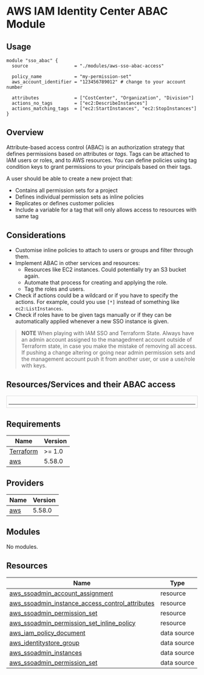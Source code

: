 # AWS IAM Identity Center ABAC Module

## Usage
```hcl
module "sso_abac" {
  source                 = "./modules/aws-sso-abac-access"

  policy_name            = "my-permission-set"
  aws_account_identifier = "123456789012" # change to your account number
  
  attributes             = ["CostCenter", "Organization", "Division"]
  actions_no_tags        = ["ec2:DescribeInstances"]
  actions_matching_tags  = ["ec2:StartInstances", "ec2:StopInstances"]
}
```

## Overview
Attribute-based access control (ABAC) is an authorization strategy that defines permissions based
on attributes or *tags*. Tags can be attached to IAM users or roles, and to AWS resources. You can
define policies using tag condition keys to grant permissions to your principals based on their tags.

A user should be able to create a new project that:
* Contains all permission sets for a project
* Defines individual permission sets as inline policies
* Replicates or defines customer policies
* Include a variable for a tag that will only allows access to resources with same tag

## Considerations
* Customise inline policies to attach to users or groups and filter through them.
* Implement ABAC in other services and resources:
    * Resources like EC2 instances. Could potentially try an S3 bucket again.
    * Automate that process for creating and applying the role. 
    * Tag the roles and users.
* Check if actions could be a wildcard or if you have to specify the actions.
For example, could you use `[*]` instead of something like `ec2:ListInstances`.
* Check if roles have to be given tags manually or if they can be automatically
applied whenever a new SSO instance is given.

> **NOTE**
> When playing with IAM SSO and Terraform State. Always have an admin account 
> assigned to the managedment account outside of Terraform state, in case you
> make the mistake of removing all access. If pushing a change altering or 
> going near admin permission sets and the management account push it from 
> another user, or use a use/role with keys.

## Resources/Services and their ABAC access
<div style="overflow-y: scroll; height: 20px; border: 1px solid #ddd; padding: 5px;">

| Service/Resource | ABAC Access |
|------------------|-------------|
| AWS Account Management | No |
|AWS Activate Console| No |
|AWS Amplify Admin|	No|
|AWS Amplify|	Partial|
|AWS Amplify UI Builder|	Yes|
|Apache Kafka APIs for Amazon MSK clusters|	No|
|Amazon API Gateway|	No|
|Amazon API Gateway Management|	Yes|
|Amazon API Gateway Management V2|	Yes|
|AWS App Studio|	No|
|AWS App2Container|	No|
|AWS AppConfig|	Yes|
|AWS AppFabric|	Yes|
|Amazon AppFlow|	Yes|
|Amazon AppIntegrations|	Yes|
|Application Auto Scaling|	Yes|
|AWS Application Cost Profiler|	No|
|AWS Application Discovery  Arsenal|	No|
|AWS Application Discovery Service|	No|
|AWS Application Migration Service|	Yes|
|AWS Application Transformation Service|	No|
|AWS App Mesh|	Yes|
|AWS App Mesh Preview|	No|
|AWS App Runner|	Yes|
|Amazon AppStream 2.0|	Yes|
|AWS AppSync|	Yes|
|AWS Artifact|	No|
|Amazon Athena|	Yes|
|AWS Audit Manager|	Yes|
|AWS Auto Scaling|	No|
|AWS B2B Data Interchange|	Yes|
|AWS Backup|	Yes|
|AWS Backup Gateway|	Yes|
|AWS Backup storage|	No|
|AWS Batch|	Yes|
|Amazon Bedrock|	Yes|
|AWS Billing and Cost Management|	No|
|AWS Billing and Cost Management Data Exports|	Yes|
|AWS Billing Conductor|	Yes|
|Amazon Braket|	Yes|
|AWS Budget Service|	No|
|AWS BugBust|	Yes|
|AWS Certificate Manager (ACM)|	Yes|
|AWS Chatbot|	No|
|Amazon Chime|	Yes|
|AWS Clean Rooms|	Yes|
|AWS Clean Rooms ML|	Yes|
|AWS Client VPN|	No|
|AWS Cloud9|	Yes|
|AWS Cloud Control API|	No|
|Amazon Cloud Directory|	No|
|AWS CloudFormation|	Yes|
|Amazon CloudFront|	Partial|
|Amazon CloudFront KeyValueStore|	No|
|AWS CloudHSM|	Yes|
|AWS Cloud Map|	Yes|
|Amazon CloudSearch|	No|
|AWS CloudShell|	No|
|AWS CloudTrail|	Yes|
|AWS CloudTrail Data|	Yes|
|Amazon CloudWatch|	Yes|
|Amazon CloudWatch Application Insights|	No|
|Amazon CloudWatch Application Signals|	Yes|
|Amazon CloudWatch Evidently|	Yes|
|Amazon CloudWatch Internet Monitor|	Yes|
|Amazon CloudWatch Logs|	Partial|
|Amazon CloudWatch Network Monitor|	Yes|
|Amazon CloudWatch Observability Access Manager|	Yes|
|Amazon CloudWatch RUM|	Yes|
|Amazon CloudWatch Synthetics|	Yes|
|AWS CodeArtifact|	Yes|
|AWS CodeBuild|	Partial (Info)|
|Amazon CodeCatalyst|	Yes|
|AWS CodeCommit|	Yes|
|AWS CodeConnections|	Yes|
|AWS CodeDeploy|	Yes|
|AWS CodeDeploy secure host commands service|	No|
|Amazon CodeGuru Profiler|	Yes|
|Amazon CodeGuru Reviewer|	Yes|
|Amazon CodeGuru Security|	Yes|
|AWS CodePipeline|	Yes|
|AWS CodeStar|	Yes|
|AWS CodeStar Connections|	Yes|
|AWS CodeStar Notifications|	Yes|
|Amazon CodeWhisperer|	Yes|
|Amazon Cognito|	Yes|
|Amazon Cognito Sync|	No|
|Amazon Cognito user pools|	Yes|
|Amazon Comprehend|	Yes|
|Amazon Comprehend Medical|	No|
|AWS Compute Optimizer|	No|
|AWS Config|	Yes|
|Amazon Connect|	Yes|
|Amazon Connect Cases|	Yes|
|Amazon Connect Customer Profiles|	Yes|
|Amazon Connect High-volume outbound communications|	Yes|
|Amazon Connect Voice ID|	Yes|
|AWS Console Mobile Application|	No|
|AWS Consolidated Billing|	No|
|AWS Control Catalog|	No|
|AWS Control Tower|	No|
|AWS Cost and Usage Report|	No|
|AWS Cost Explorer|	Yes|
|AWS Cost Optimization Hub|	No|
|AWS  Customer Verification Service|	No|
|AWS Database Migration Service|	Yes|
|Database Query Metadata Service|	No|
|AWS Data Exchange|	Yes|
|Amazon Data Lifecycle Manager|	Yes|
|AWS Data Pipeline|	Partial|
|AWS DataSync|	Yes|
|Amazon DataZone|	No|
|AWS Deadline Cloud|	Yes|
|AWS DeepComposer|	Yes|
|AWS DeepRacer|	Yes|
|Amazon Detective|	Yes|
|AWS Device Farm|	Yes|
|Amazon DevOps Guru|	No|
|AWS Diagnostic tools|	Yes|
|AWS Direct Connect|	Yes|
|AWS Directory Service|	Yes|
|Amazon DocumentDB Elastic Clusters|	Yes|
|Amazon DynamoDB Accelerator (DAX)|	No|
|Amazon DynamoDB|	No|
|Amazon Elastic Compute Cloud (Amazon EC2)|	Yes|
|Amazon EC2 Auto Scaling|	Yes|
|EC2 Image Builder|	Yes|
|Amazon EC2 Instance Connect|	No|
|Amazon ElastiCache|	Yes|
|AWS Elastic Beanstalk|	Yes|
|Amazon Elastic Block Store (Amazon EBS)|	Yes|
|Amazon Elastic Container Registry (Amazon ECR)|	Yes|
|Amazon Elastic Container Registry Public (Amazon ECR Public)|	Yes|
|Amazon Elastic Container Service (Amazon ECS)|	Yes|
|AWS Elastic Disaster Recovery|	Yes|
|Amazon Elastic File System (Amazon EFS)|	Partial|
|Amazon Elastic Inference|	No|
|Amazon Elastic Kubernetes Service (Amazon EKS)|	Yes|
|Amazon Elastic Kubernetes Service (Amazon EKS) Auth|	No|
|AWS Elastic Load Balancing|	Partial|
|Amazon Elastic Transcoder|	No|
|AWS Elemental Appliances and Software Activation Service|	Yes|
|AWS Elemental Appliances and Software|	Yes|
|AWS Elemental MediaConnect|	No|
|AWS Elemental MediaConvert|	Yes|
|AWS Elemental MediaLive|	Yes|
|AWS Elemental MediaPackage|	Yes|
|AWS Elemental MediaPackage V2|	Yes|
|AWS Elemental MediaPackage VOD|	Yes|
|AWS Elemental MediaStore|	Yes|
|AWS Elemental MediaTailor|	Yes|
|AWS Elemental Support Cases|	No|
|AWS Elemental Support Content|	No|
|Amazon EMR|	Yes|
|Amazon EMR on EKS|	Yes|
|Amazon EMR Serverless|	Yes|
|AWS Entity Resolution|	Yes|
|Amazon EventBridge|	Yes|
|Amazon EventBridge Pipes|	Yes|
|Amazon EventBridge Scheduler|	Yes|
|Amazon EventBridge Schemas|	Yes|
|AWS Fault Injection Service|	Yes|
|Amazon FinSpace|	Yes|
|Amazon FinSpace API|	No|
|AWS Firewall Manager|	Yes|
|Fleet Hub for AWS IoT Device Management|	Yes|
|Amazon Forecast|	Yes|
|Amazon Fraud Detector|	Yes|
|FreeRTOS|	Yes|
|AWS Free Tier|	No|
|Amazon FSx|	Yes|
|Amazon GameLift|	Yes|
|AWS Global Accelerator|	Yes|
|AWS Glue|	Partial|
|AWS Glue DataBrew|	Yes|
|AWS Ground Station|	Yes|
|Amazon Ground Truth Labeling|	No|
|Amazon GuardDuty|	Yes|
|AWS Health APIs And Notifications|	No|
|AWS HealthImaging|	Yes|
|AWS HealthLake|	Yes|
|AWS HealthOmics|	Yes|
|AWS IAM Identity Center|	Partial|
|IAM Identity Center Directory|	No|
|IAM Identity Center Identity Store|	No|
|IAM Identity Center OIDC service|	No|
|AWS Identity and Access Management (IAM)|	Partial (Info)|
|AWS Identity and Access Management Access Analyzer|	Yes|
|AWS Identity and Access Management Roles Anywhere|	Yes|
|AWS Identity Store Auth|	No|
|AWS Identity Sync|	No|
|AWS Import/Export|	No|
|Amazon Inspector|	Yes|
|Amazon Inspector Classic|	No|
|Amazon InspectorScan|	No|
|Amazon Interactive Video Service|	Yes|
|Amazon Interactive Video Service Chat|	Yes|
|AWS Invoicing|	No|
|AWS IoT 1-Click|	Yes|
|AWS IoT Analytics|	Yes|
|AWS IoT|	Yes|
|AWS IoT Core Device Advisor|	Yes|
|AWS IoT Device Tester|	No|
|AWS IoT Events|	Yes|
|AWS IoT FleetWise|	Yes|
|AWS IoT Greengrass|	Yes|
|AWS IoT Greengrass V2|	Partial|
|AWS IoT Jobs DataPlane|	No|
|AWS IoT RoboRunner|	No|
|AWS IoT SiteWise|	Yes|
|AWS IoT TwinMaker|	Yes|
|AWS IoT Wireless|	Yes|
|AWS IQ|	No|
|AWS IQ Permissions|	No|
|Amazon Kendra|	Yes|
|Amazon Kendra Intelligent Ranking|	Yes|
|AWS Key Management Service (AWS KMS)|	Yes|
|Amazon Keyspaces (for Apache Cassandra)|	Yes|
|Amazon Managed Service for Apache Flink|	Yes|
|Amazon Managed Service for Apache Flink V2|	Yes|
|Amazon Data Firehose|	Yes|
|Amazon Kinesis Data Streams|	No|
|Amazon Kinesis Video Streams|	Yes|
|AWS Lake Formation|	No|
|AWS Lambda|	Partial (Info)|
|AWS Launch Wizard|	No|
|Amazon Lex|	Yes|
|Amazon Lex V2|	Yes|
|AWS License Manager|	Yes|
|AWS License Manager Linux Subscriptions Manager|	No|
|AWS License Manager User Subscriptions|	No|
|Amazon Lightsail|	Partial (Info)|
|Amazon Location Service|	Yes|
|Amazon Lookout for Equipment|	Yes|
|Amazon Lookout for Metrics|	Yes|
|Amazon Lookout for Vision|	Yes|
|Amazon Machine Learning|	No|
|Amazon Macie|	Yes|
|AWS Mainframe Modernization|	Yes|
|AWS Mainframe Modernization Application  Testing|	Yes|
|Amazon Managed Blockchain|	Yes|
|Amazon Managed Blockchain Query|	No|
|Amazon Managed Grafana|	Yes|
|Amazon Managed Service for Prometheus|	Yes|
|Amazon Managed Streaming for Apache Kafka (MSK)|	Yes|
|Amazon Managed Streaming for Kafka Connect|	No|
|Amazon Managed Workflows for Apache Airflow|	Yes|
|AWS Marketplace|	No|
|AWS Marketplace Catalog|	Yes|
|AWS Marketplace Commerce Analytics|	No|
|AWS Marketplace Deployment Service|	Yes|
|AWS Marketplace Discovery|	No|
|AWS Marketplace Entitlement Service|	No|
|AWS Marketplace Image Building Service|	No|
|AWS Marketplace Management Portal|	No|
|AWS Marketplace Metering Service|	No|
|AWS Marketplace Private Marketplace|	No|
|AWS Marketplace Procurement Systems Integration|	No|
|AWS Marketplace Seller Reporting|	No|
|AWS Marketplace Vendor Insights|	Yes|
|Amazon Mechanical Turk|	No|
|Amazon MediaImport|	No|
|Amazon MemoryDB|	Yes|
|Amazon Message Delivery Service|	No|
|Amazon Message Gateway Service|	No|
|AWS Microservice Extractor for .NET|	No|
|AWS Migration Acceleration Program Credits|	No|
|AWS Migration Hub|	No|
|AWS Migration Hub                Orchestrator|	Yes|
|AWS Migration Hub Refactor Spaces|	Yes|
|AWS Migration Hub                Strategy Recommendations|	No|
|Amazon Monitron|	Yes|
|Amazon MQ|	Yes|
|Amazon Neptune|	No|
|Amazon Neptune Analytics|	Yes|
|AWS Network Firewall|	Yes|
|AWS Network Manager|	Yes|
|AWS Network Manager Chat|	No|
|Amazon Nimble Studio|	Yes|
|Amazon One Enterprise|	Yes|
|Amazon OpenSearch A313  Ingestion|	Yes|
|Amazon OpenSearch Serverless|	Yes|
|Amazon OpenSearch Service|	Yes|
|AWS OpsWorks|	No|
|AWS OpsWorks Configuration Management|	No|
|AWS Organizations|	Yes|
|AWS Outposts|	Yes|
|AWS Panorama|	Yes|
|AWS Partner Central account management|	No|
|AWS Payment Cryptography|	Yes|
|AWS Payments|	No|
|AWS Performance Insights|	No|
|Amazon Personalize|	No|
|Amazon Pinpoint|	Yes|
|Amazon Pinpoint Email Service|	Yes|
|Amazon Pinpoint SMS and Voice Service|	No|
|Amazon Pinpoint SMS and Voice Service V2|	Yes|
|Amazon Polly|	No|
|AWS Price List|	No|
|AWS Private 5G|	Yes|
|AWS Private CA Connector for Active Directory|	Yes|
|AWS Private CA Connector for SCEP|	Yes|
|AWS Private Certificate Authority (AWS Private CA)|	Yes|
|AWS Proton|	Yes|
|AWS Purchase Orders Console|	Yes|
|Amazon Q Business|	Yes|
|Amazon Q Business Q Apps|	No|
|Amazon Q Developer|	No|
|Amazon Q  in Connect|	Yes|
|Amazon Quantum Ledger Database (Amazon QLDB)|	Yes|
|Amazon QuickSight|	Yes|
|Amazon RDS Data API|	No|
|Amazon RDS IAM Authentication|	No|
|AWS Recycle Bin|	Yes|
|Amazon Redshift|	Yes|
|Amazon Redshift Data API|	No|
|Amazon Redshift Serverless|	Yes|
|Amazon Rekognition|	Yes|
|Amazon Relational Database Service (Amazon RDS) (Info)|	Yes|
|AWS re:Post Private|	Yes|
|AWS Resilience Hub|	Yes|
|AWS Resource Access Manager (AWS RAM)|	Yes|
|AWS Resource Explorer|	Yes|
|AWS Resource Groups|	Yes|
|AWS Resource Groups Tagging API|	No|
|Amazon RHEL Knowledgebase Portal|	No|
|AWS RoboMaker|	Yes|
|Amazon Route 53|	No|
|Amazon Route 53 Application Recovery Controller - Zonal Shift|	No|
|Amazon Route 53 Domains|	No|
|Amazon Route 53 Profiles|	Yes|
|Amazon Route 53 Recovery Cluster|	No|
|Amazon Route 53 Recovery Control Config|	Yes|
|Amazon Route 53 Recovery Readiness|	Yes|
|Amazon Route 53 Resolver|	Yes|
|Amazon S3 Express|	No|
|Amazon S3 Glacier|	Yes|
|Amazon SageMaker|	Yes|
|Amazon SageMaker geospatial capabilities|	Yes|
|Amazon SageMaker Ground Truth Synthetic|	No|
|Amazon SageMaker with MLflow|	No|
|AWS Savings Plans|	Yes|
|AWS Secrets Manager|	Yes|
|AWS Security Hub|	Yes|
|Amazon Security Lake|	No|
|AWS Security Token Service (AWS STS)|	Yes|
|AWS Serverless Application Repository|	No|
|AWS Service Catalog|	Yes|
|Service Quotas|	Yes|
|AWS Shield|	Yes|
|AWS Signer|	Yes|
|AWS Signin|	No|
|Amazon SimpleDB|	No|
|Amazon Simple Email Service ‐ Mail Manager|	Yes|
|Amazon Simple Email Service (Amazon SES) v2|	Yes|
|Amazon Simple Notification Service (Amazon SNS)|	Yes|
|Amazon Simple Queue Service (Amazon SQS)|	Partial|
|Amazon Simple Storage Service (Amazon S3)|	Partial (Info)|
|Amazon Simple Storage Service (Amazon S3) Object Lambda|	No|
|Amazon Simple Storage Service (Amazon S3) on AWS Outposts|	No|
|Amazon Simple Workflow Service (Amazon SWF)|	Yes|
|AWS SimSpace Weaver|	Yes|
|AWS Site-to-Site VPN|	No|
|AWS Snowball|	No|
|AWS Snowball Edge|	No|
|AWS Snow Device Management|	Yes|
|AWS SQL Workbench|	Yes|
|AWS Step Functions|	Yes|
|AWS Storage Gateway|	Yes|
|AWS Supply Chain|	Yes|
|AWS Support App in Slack|	No|
|AWS Support|	No|
|AWS Support Plans|	No|
|AWS Support Recommendations|	No|
|AWS Sustainability|	No|
|AWS Systems Manager|	Yes|
|AWS Systems Manager for SAP|	Yes|
|AWS Systems Manager GUI Connect|	No|
|AWS Systems Manager Incident Manager|	Yes|
|AWS Systems Manager Incident Manager Contacts|	No|
|AWS Systems Manager Quick Setup|	Yes|
|Tag Editor|	No|
|AWS Tax Settings|	No|
|AWS Telco Network Builder|	Yes|
|Amazon Textract|	No|
|Amazon Timestream|	Yes|
|Amazon Timestream Influxdb|	Yes|
|AWS Tiros API (for Reachability Analyzer)|	No|
|Amazon Transcribe|	Yes|
|AWS Transfer Family|	Yes|
|Amazon Translate|	Yes|
|AWS Trusted Advisor|	No|
|AWS User Notifications|	Yes|
|AWS User Notifications Contacts|	Yes|
|AWS User Subscriptions|	No|
|AWS Verified Access|	No|
|Amazon Verified Permissions|	No|
|Amazon Virtual Private Cloud (Amazon VPC)|	Yes|
|Amazon VPC Lattice|	Yes|
|Amazon VPC Lattice Services|	No|
|AWS WAF|	Yes|
|AWS WAF  Classic|	Yes|
|AWS WAF  Regional|	Yes|
|AWS Well-Architected Tool|	Yes|
|AWS Wickr|	Yes|
|Amazon WorkDocs|	No|
|Amazon WorkMail|	Yes|
|Amazon WorkMail Message Flow|	No|
|Amazon WorkSpaces|	Yes|
|Amazon WorkSpaces Secure Browser|	Yes|
|Amazon WorkSpaces Thin Client|	Yes|
|AWS X-Ray|	Partial (Info)|
</div>

## Requirements
| Name | Version |
|------|---------|
| [Terraform](https://github.com/terraform-aws-modules/terraform-aws-vpc/blob/master/README.md#requirement_terraform) | >= 1.0|
| [aws](https://github.com/terraform-aws-modules/terraform-aws-vpc/blob/master/README.md#requirement_aws) | 5.58.0 |

## Providers
| Name | Version |
|------|---------|
| [aws](https://github.com/terraform-aws-modules/terraform-aws-vpc/blob/master/README.md#requirement_aws) | 5.58.0 |

## Modules
No modules.

## Resources
| Name | Type |
|------|---------|
| [aws_ssoadmin_account_assignment](https://registry.terraform.io/providers/hashicorp/aws/latest/docs/resources/ssoadmin_account_assignment) | resource |
| [aws_ssoadmin_instance_access_control_attributes](https://registry.terraform.io/providers/hashicorp/aws/latest/docs/resources/ssoadmin_instance_access_control_attributes) | resource |
| [aws_ssoadmin_permission_set](https://registry.terraform.io/providers/hashicorp/aws/latest/docs/resources/ssoadmin_permission_set) | resource |
| [aws_ssoadmin_permission_set_inline_policy](https://registry.terraform.io/providers/hashicorp/aws/latest/docs/resources/ssoadmin_permission_set_inline_policy) | resource |
| [aws_iam_policy_document](https://registry.terraform.io/providers/hashicorp/aws/latest/docs/data-sources/iam_policy_document) | data source |
| [aws_identitystore_group](https://registry.terraform.io/providers/hashicorp/aws/latest/docs/resources/identitystore_group) | data source |
| [aws_ssoadmin_instances](https://registry.terraform.io/providers/hashicorp/aws/latest/docs/data-sources/ssoadmin_instances) | data source |
| [aws_ssoadmin_permission_set](https://registry.terraform.io/providers/hashicorp/aws/latest/docs/data-sources/ssoadmin_permission_set) | data source |
